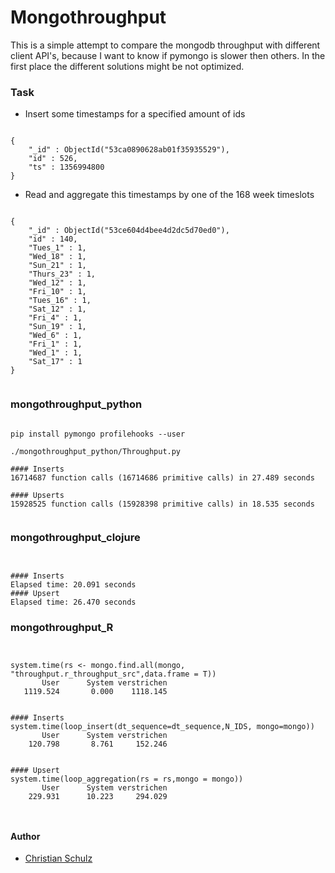 Mongothroughput
===============

This is a simple attempt to compare the mongodb throughput with different client API's, because
I want to know if pymongo is slower then others. In the first place the different solutions might be not
optimized.


### Task

* Insert some timestamps for a specified amount of ids

```

{
    "_id" : ObjectId("53ca0890628ab01f35935529"),
    "id" : 526,
    "ts" : 1356994800
}

```

* Read and aggregate this timestamps by one of the 168 week timeslots

```

{
    "_id" : ObjectId("53ce604d4bee4d2dc5d70ed0"),
    "id" : 140,
    "Tues_1" : 1,
    "Wed_18" : 1,
    "Sun_21" : 1,
    "Thurs_23" : 1,
    "Wed_12" : 1,
    "Fri_10" : 1,
    "Tues_16" : 1,
    "Sat_12" : 1,
    "Fri_4" : 1,
    "Sun_19" : 1,
    "Wed_6" : 1,
    "Fri_1" : 1,
    "Wed_1" : 1,
    "Sat_17" : 1
}


```



###  mongothroughput_python

```

pip install pymongo profilehooks --user

./mongothroughput_python/Throughput.py

#### Inserts 
16714687 function calls (16714686 primitive calls) in 27.489 seconds

#### Upserts
15928525 function calls (15928398 primitive calls) in 18.535 seconds


```

### mongothroughput_clojure

```


#### Inserts 
Elapsed time: 20.091 seconds
#### Upsert
Elapsed time: 26.470 seconds

```

### mongothroughput_R

```


system.time(rs <- mongo.find.all(mongo, "throughput.r_throughput_src",data.frame = T))
       User      System verstrichen 
   1119.524       0.000    1118.145 


#### Inserts 
system.time(loop_insert(dt_sequence=dt_sequence,N_IDS, mongo=mongo))
       User      System verstrichen 
    120.798       8.761     152.246 
   

#### Upsert
system.time(loop_aggregation(rs = rs,mongo = mongo))
       User      System verstrichen 
    229.931      10.223     294.029 



```



#### Author

* [Christian Schulz](https://twitter.com/nnfuzzy) 
